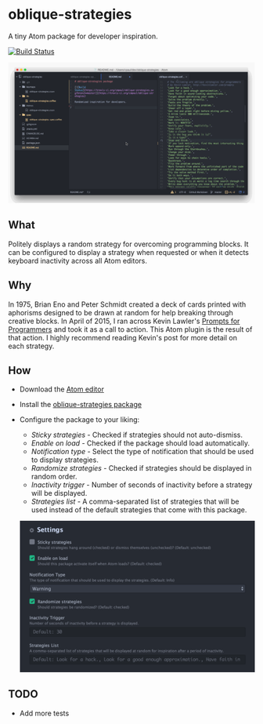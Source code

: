 # oblique-strategies

A tiny Atom package for developer inspiration.

[![Build Status](https://travis-ci.org/cmpaul/oblique-strategies.svg?branch=master)](https://travis-ci.org/cmpaul/oblique-strategies)

![After a few seconds of inactivity, a randomized strategy will be displayed as a notification.](https://raw.githubusercontent.com/cmpaul/oblique-strategies/master/demo.gif)

## What
Politely displays a random strategy for overcoming programming blocks. It can be configured to display a strategy when requested or when it detects keyboard inactivity across all Atom editors.

## Why
In 1975, Brian Eno and Peter Schmidt created a deck of cards printed with aphorisms designed to be drawn at random for help breaking through creative blocks. In April of 2015, I ran across Kevin Lawler's [Prompts for Programmers](http://kevinlawler.com/prompts) and took it as a call to action. This Atom plugin is the result of that action. I highly recommend reading Kevin's post for more detail on each strategy.

## How
* Download the [Atom editor](https://atom.io)
* Install the [oblique-strategies package](https://atom.io/packages/oblique-strategies)
* Configure the package to your liking:
  * *Sticky strategies* - Checked if strategies should not auto-dismiss.
  * *Enable on load* - Checked if the package should load automatically.
  * *Notification type* - Select the type of notification that should be used to display strategies.
  * *Randomize strategies* - Checked if strategies should be displayed in random order.
  * *Inactivity trigger* - Number of seconds of inactivity before a strategy will be displayed.
  * *Strategies list* - A comma-separated list of strategies that will be used instead of the default strategies that come with this package.

  ![Package configuration](https://raw.githubusercontent.com/cmpaul/oblique-strategies/master/settings.png)

## TODO
* Add more tests
